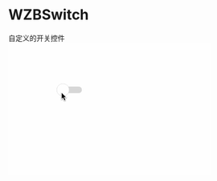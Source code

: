 # WZBSwitch
自定义的开关控件
 ![image](https://github.com/WZBbiao/WZBSwitch/blob/master/WZBSwitch.gif?raw=true)
